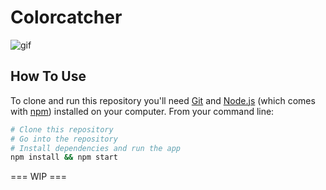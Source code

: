 # Colorcatcher

![gif](https://www.dropbox.com/s/2sqidfbvc3ip5hb/catcher.gif)


## How To Use

To clone and run this repository you'll need [Git](https://git-scm.com) and [Node.js](https://nodejs.org/en/download/) (which comes with [npm](http://npmjs.com)) installed on your computer. From your command line:

```bash
# Clone this repository
# Go into the repository
# Install dependencies and run the app
npm install && npm start
```

=== WIP ===
